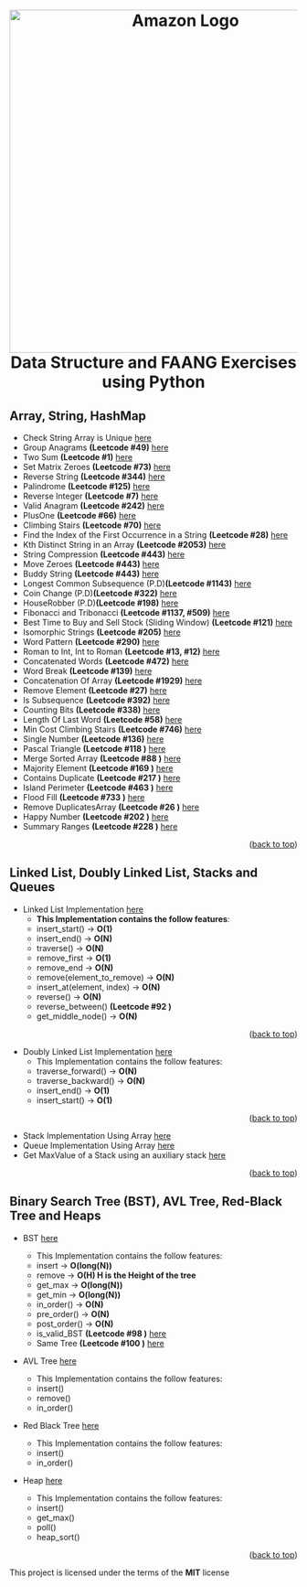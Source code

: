 <h1 align="center">
    <img width="600px" src="https://miro.medium.com/v2/resize:fit:1400/1*jCNMstY548-4sTS1Rh2bCQ.png" alt="Amazon Logo" />
  <br />
    Data Structure and FAANG Exercises using Python
  <br />
</h1>

<a name="readme-top"></a>

## Array, String, HashMap
- Check String Array is Unique [here](https://github.com/AnthoRuiz/AlgorithmDataStructure/blob/main/ArraysStringsHashTables/CheckArray.py)
- Group Anagrams **(Leetcode #49)** [here](https://github.com/AnthoRuiz/AlgorithmDataStructure/blob/main/ArraysStringsHashTables/GroupAnagrams.py)
- Two Sum **(Leetcode #1)** [here](https://github.com/AnthoRuiz/AlgorithmDataStructure/blob/main/ArraysStringsHashTables/TwoSum.py)
- Set Matrix Zeroes **(Leetcode #73)** [here](https://github.com/AnthoRuiz/AlgorithmDataStructure/blob/main/ArraysStringsHashTables/SetMatrixZeroes.py)
- Reverse String **(Leetcode #344)** [here](https://github.com/AnthoRuiz/AlgorithmDataStructure/blob/main/ArraysStringsHashTables/ReverseArray.py)
- Palindrome **(Leetcode #125)** [here](https://github.com/AnthoRuiz/AlgorithmDataStructure/blob/main/ArraysStringsHashTables/Palindrome.py)
- Reverse Integer **(Leetcode #7)** [here](https://github.com/AnthoRuiz/AlgorithmDataStructure/blob/main/ArraysStringsHashTables/ReverseInteger.py)
- Valid Anagram **(Leetcode #242)** [here](https://github.com/AnthoRuiz/AlgorithmDataStructure/blob/main/ArraysStringsHashTables/Anagram.py)
- PlusOne **(Leetcode #66)** [here](https://github.com/AnthoRuiz/AlgorithmDataStructure/blob/main/ArraysStringsHashTables/PlusOne.py)
- Climbing Stairs **(Leetcode #70)** [here](https://github.com/AnthoRuiz/AlgorithmDataStructure/blob/main/ArraysStringsHashTables/ClimbingStairs.py)
- Find the Index of the First Occurrence in a String **(Leetcode #28)** [here](https://github.com/AnthoRuiz/AlgorithmDataStructure/blob/main/ArraysStringsHashTables/NeedleHaystack.py)
- Kth Distinct String in an Array **(Leetcode #2053)** [here](https://github.com/AnthoRuiz/AlgorithmDataStructure/blob/main/ArraysStringsHashTables/KthDistinct.py)
- String Compression **(Leetcode #443)** [here](https://github.com/AnthoRuiz/AlgorithmDataStructure/blob/main/ArraysStringsHashTables/StringCompression.py)
- Move Zeroes **(Leetcode #443)** [here](https://github.com/AnthoRuiz/AlgorithmDataStructure/blob/main/ArraysStringsHashTables/MoveZeroes.py)
- Buddy String **(Leetcode #443)** [here](https://github.com/AnthoRuiz/AlgorithmDataStructure/blob/main/ArraysStringsHashTables/BuddyStrings.py)
- Longest Common Subsequence (P.D)**(Leetcode #1143)** [here](https://github.com/AnthoRuiz/AlgorithmDataStructure/blob/main/ArraysStringsHashTables/LongestCommonSubsequence.py)
- Coin Change (P.D)**(Leetcode #322)** [here](https://github.com/AnthoRuiz/AlgorithmDataStructure/blob/main/ArraysStringsHashTables/CoinChange.py)
- HouseRobber (P.D)**(Leetcode #198)** [here](https://github.com/AnthoRuiz/AlgorithmDataStructure/blob/main/ArraysStringsHashTables/HouseRobber.py)
- Fibonacci and Tribonacci **(Leetcode #1137, #509)** [here](https://github.com/AnthoRuiz/AlgorithmDataStructure/blob/main/ArraysStringsHashTables/Fibonacci.py)
- Best Time to Buy and Sell Stock (Sliding Window) **(Leetcode #121)** [here](https://github.com/AnthoRuiz/AlgorithmDataStructure/blob/main/ArraysStringsHashTables/MaxProfit.py)
- Isomorphic Strings **(Leetcode #205)** [here](https://github.com/AnthoRuiz/AlgorithmDataStructure/blob/main/ArraysStringsHashTables/IsomorphicStrings.py)
- Word Pattern **(Leetcode #290)** [here](https://github.com/AnthoRuiz/AlgorithmDataStructure/blob/main/ArraysStringsHashTables/WordPattern.py)
- Roman to Int, Int to Roman **(Leetcode #13, #12)** [here](https://github.com/AnthoRuiz/AlgorithmDataStructure/blob/main/ArraysStringsHashTables/RomanToInteger.py)
- Concatenated Words **(Leetcode #472)** [here](https://github.com/AnthoRuiz/AlgorithmDataStructure/blob/main/ArraysStringsHashTables/ConcatenatedWords.py)
- Word Break **(Leetcode #139)** [here](https://github.com/AnthoRuiz/AlgorithmDataStructure/blob/main/ArraysStringsHashTables/WordBreak.py)
- Concatenation Of Array **(Leetcode #1929)** [here](https://github.com/AnthoRuiz/AlgorithmDataStructure/blob/main/ArraysStringsHashTables/ConcatenationOfArray.py)
- Remove Element **(Leetcode #27)** [here](https://github.com/AnthoRuiz/AlgorithmDataStructure/blob/main/ArraysStringsHashTables/RemoveElement.py)
- Is Subsequence **(Leetcode #392)** [here](https://github.com/AnthoRuiz/AlgorithmDataStructure/blob/main/ArraysStringsHashTables/IsSubsequence.py)
- Counting Bits **(Leetcode #338)** [here](https://github.com/AnthoRuiz/AlgorithmDataStructure/blob/main/ArraysStringsHashTables/CountingBits.py)
- Length Of Last Word **(Leetcode #58)** [here](https://github.com/AnthoRuiz/AlgorithmDataStructure/blob/main/ArraysStringsHashTables/LengthofLastWord.py)
- Min Cost Climbing Stairs **(Leetcode #746)** [here](https://github.com/AnthoRuiz/AlgorithmDataStructure/blob/main/ArraysStringsHashTables/MinCostClimbingStairs.py)
- Single Number **(Leetcode #136)** [here](https://github.com/AnthoRuiz/AlgorithmDataStructure/blob/main/ArraysStringsHashTables/SingleNumber.py)
- Pascal Triangle **(Leetcode #118 )** [here](https://github.com/AnthoRuiz/AlgorithmDataStructure/blob/main/ArraysStringsHashTables/PascalTriangle.py)
- Merge Sorted Array **(Leetcode #88 )** [here](https://github.com/AnthoRuiz/AlgorithmDataStructure/blob/main/ArraysStringsHashTables/MergeSortedArray.py)
- Majority Element **(Leetcode #169 )** [here](https://github.com/AnthoRuiz/AlgorithmDataStructure/blob/main/ArraysStringsHashTables/MajorityElement.py)
- Contains Duplicate **(Leetcode #217 )** [here](https://github.com/AnthoRuiz/AlgorithmDataStructure/blob/main/ArraysStringsHashTables/ContainsDuplicate.py)
- Island Perimeter **(Leetcode #463 )** [here](https://github.com/AnthoRuiz/AlgorithmDataStructure/blob/main/ArraysStringsHashTables/IslandPerimeter.py)
- Flood Fill **(Leetcode #733 )** [here](https://github.com/AnthoRuiz/AlgorithmDataStructure/blob/main/ArraysStringsHashTables/FloodFill.py)
- Remove DuplicatesArray **(Leetcode #26 )** [here](https://github.com/AnthoRuiz/AlgorithmDataStructure/blob/main/ArraysStringsHashTables/RemoveDuplicatesArray.py)
- Happy Number **(Leetcode #202 )** [here](https://github.com/AnthoRuiz/AlgorithmDataStructure/blob/main/ArraysStringsHashTables/IsHappy.py)
- Summary Ranges **(Leetcode #228 )** [here](https://github.com/AnthoRuiz/AlgorithmDataStructure/blob/main/ArraysStringsHashTables/SummaryRanges.py)

<p align="right">(<a href="#readme-top">back to top</a>)</p>

## Linked List, Doubly Linked List, Stacks and Queues
- Linked List Implementation [here](https://github.com/AnthoRuiz/AlgorithmDataStructure/blob/main/LinkedLists/LinkedList.py)
  - **This Implementation contains the follow features**:
  - insert_start() &rarr; **O(1)** 
  - insert_end() &rarr; **O(N)**
  - traverse() &rarr; **O(N)**
  - remove_first &rarr; **O(1)**
  - remove_end &rarr; **O(N)**
  - remove(element_to_remove) &rarr; **O(N)**
  - insert_at(element, index) &rarr; **O(N)**
  - reverse() &rarr; **O(N)**
  - reverse_between() **(Leetcode #92 )**
  - get_middle_node() &rarr; **O(N)**
  
<p align="right">(<a href="#readme-top">back to top</a>)</p>

- Doubly Linked List Implementation [here](https://github.com/AnthoRuiz/AlgorithmDataStructure/blob/main/DoublyLinkedList/DoublyLinkedList.py)
  - This Implementation contains the follow features:
  - traverse_forward() &rarr; **O(N)**
  - traverse_backward() &rarr; **O(N)**
  - insert_end() &rarr; **O(1)**
  - insert_start() &rarr; **O(1)**

<p align="right">(<a href="#readme-top">back to top</a>)</p>

- Stack Implementation Using Array [here](https://github.com/AnthoRuiz/AlgorithmDataStructure/blob/main/StackQueue/Stack.py)
- Queue Implementation Using Array [here](https://github.com/AnthoRuiz/AlgorithmDataStructure/blob/main/StackQueue/Queue.py)
- Get MaxValue of a Stack using an auxiliary stack [here](https://github.com/AnthoRuiz/AlgorithmDataStructure/blob/main/StackQueue/MaxStack.py)

<p align="right">(<a href="#readme-top">back to top</a>)</p>

## Binary Search Tree (BST), AVL Tree, Red-Black Tree and Heaps
- BST [here](https://github.com/AnthoRuiz/AlgorithmDataStructure/blob/main/BinarySearchTree/BinarySearchTree.py)
  - This Implementation contains the follow features:
  - insert &rarr; **O(long(N))**
  - remove &rarr; **O(H) H is the Height of the tree**
  - get_max &rarr; **O(long(N))**
  - get_min &rarr; **O(long(N))**
  - in_order() &rarr; **O(N)**
  - pre_order() &rarr; **O(N)**
  - post_order() &rarr; **O(N)**
  - is_valid_BST **(Leetcode #98 )** [here](https://github.com/AnthoRuiz/AlgorithmDataStructure/blob/main/BinarySearchTree/BinarySearchTree.py#L154)
  - Same Tree **(Leetcode #100 )** [here](https://github.com/AnthoRuiz/AlgorithmDataStructure/blob/main/BinarySearchTree/TreeComparator.py)

- AVL Tree [here](https://github.com/AnthoRuiz/AlgorithmDataStructure/blob/main/BinarySearchTree/AVLTree.py)
  - This Implementation contains the follow features:
  - insert()
  - remove()
  - in_order()

- Red Black Tree [here](https://github.com/AnthoRuiz/AlgorithmDataStructure/blob/main/BinarySearchTree/RedBlackTree.py)
  - This Implementation contains the follow features:
  - insert()
  - in_order()

- Heap [here](https://github.com/AnthoRuiz/AlgorithmDataStructure/blob/main/BinarySearchTree/Heap.py)
  - This Implementation contains the follow features:
  - insert()
  - get_max()
  - poll()
  - heap_sort()

<p align="right">(<a href="#readme-top">back to top</a>)</p>


This project is licensed under the terms of the **MIT** license
